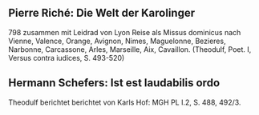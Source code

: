 ## Pierre Riché: Die Welt der Karolinger
798 zusammen mit Leidrad von Lyon Reise als Missus dominicus nach Vienne, Valence, Orange, Avignon, Nimes, Maguelonne, Bezieres, Narbonne, Carcassone, Arles, Marseille, Aix, Cavaillon. (Theodulf, Poet. I, Versus contra iudices, S. 493-520)

## Hermann Schefers: Ist est laudabilis ordo
Theodulf berichtet berichtet von Karls Hof: MGH PL I.2, S. 488, 492/3.